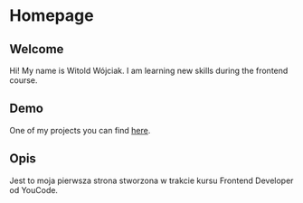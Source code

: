# Homepage

## Welcome

Hi! My name is Witold Wójciak. I am learning new skills during the frontend course.

## Demo

One of my projects you can find [here](https://witoldwojciak.github.io/homepage_WW/).

## Opis

Jest to moja pierwsza strona stworzona w trakcie kursu Frontend Developer od YouCode.
